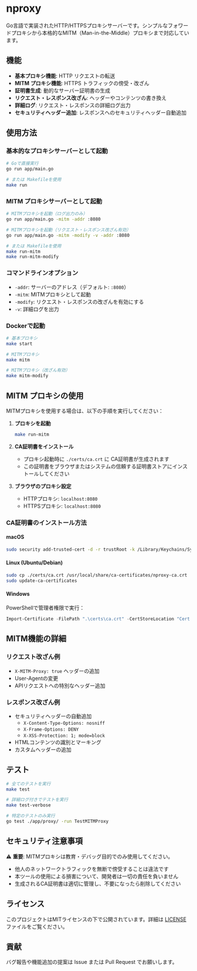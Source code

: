 # nproxy

Go言語で実装されたHTTP/HTTPSプロキシサーバーです。シンプルなフォワードプロキシから本格的なMITM（Man-in-the-Middle）プロキシまで対応しています。

## 機能

- **基本プロキシ機能**: HTTP リクエストの転送
- **MITM プロキシ機能**: HTTPS トラフィックの傍受・改ざん
- **証明書生成**: 動的なサーバー証明書の生成
- **リクエスト・レスポンス改ざん**: ヘッダーやコンテンツの書き換え
- **詳細ログ**: リクエスト・レスポンスの詳細ログ出力
- **セキュリティヘッダー追加**: レスポンスへのセキュリティヘッダー自動追加

## 使用方法

### 基本的なプロキシサーバーとして起動

```bash
# Goで直接実行
go run app/main.go

# または Makefileを使用
make run
```

### MITM プロキシサーバーとして起動

```bash
# MITMプロキシを起動（ログ出力のみ）
go run app/main.go -mitm -addr :8080

# MITMプロキシを起動（リクエスト・レスポンス改ざん有効）
go run app/main.go -mitm -modify -v -addr :8080

# または Makefileを使用
make run-mitm
make run-mitm-modify
```

### コマンドラインオプション

- `-addr`: サーバーのアドレス（デフォルト: `:8080`）
- `-mitm`: MITMプロキシとして起動
- `-modify`: リクエスト・レスポンスの改ざんを有効にする
- `-v`: 詳細ログを出力

### Dockerで起動

```bash
# 基本プロキシ
make start

# MITMプロキシ
make mitm

# MITMプロキシ（改ざん有効）
make mitm-modify
```

## MITM プロキシの使用

MITMプロキシを使用する場合は、以下の手順を実行してください：

1. **プロキシを起動**
   ```bash
   make run-mitm
   ```

2. **CA証明書をインストール**
   - プロキシ起動時に `./certs/ca.crt` に CA証明書が生成されます
   - この証明書をブラウザまたはシステムの信頼する証明書ストアにインストールしてください

3. **ブラウザのプロキシ設定**
   - HTTPプロキシ: `localhost:8080`
   - HTTPSプロキシ: `localhost:8080`

### CA証明書のインストール方法

#### macOS
```bash
sudo security add-trusted-cert -d -r trustRoot -k /Library/Keychains/System.keychain ./certs/ca.crt
```

#### Linux (Ubuntu/Debian)
```bash
sudo cp ./certs/ca.crt /usr/local/share/ca-certificates/nproxy-ca.crt
sudo update-ca-certificates
```

#### Windows
PowerShellで管理者権限で実行：
```powershell
Import-Certificate -FilePath ".\certs\ca.crt" -CertStoreLocation "Cert:\LocalMachine\Root"
```

## MITM機能の詳細

### リクエスト改ざん例

- `X-MITM-Proxy: true` ヘッダーの追加
- User-Agentの変更
- APIリクエストへの特別なヘッダー追加

### レスポンス改ざん例

- セキュリティヘッダーの自動追加
  - `X-Content-Type-Options: nosniff`
  - `X-Frame-Options: DENY`
  - `X-XSS-Protection: 1; mode=block`
- HTMLコンテンツの識別とマーキング
- カスタムヘッダーの追加

## テスト

```bash
# 全てのテストを実行
make test

# 詳細ログ付きでテストを実行
make test-verbose

# 特定のテストのみ実行
go test ./app/proxy/ -run TestMITMProxy
```

## セキュリティ注意事項

⚠️ **重要**: MITMプロキシは教育・デバッグ目的でのみ使用してください。

- 他人のネットワークトラフィックを無断で傍受することは違法です
- 本ツールの使用による損害について、開発者は一切の責任を負いません
- 生成されるCA証明書は適切に管理し、不要になったら削除してください

## ライセンス

このプロジェクトはMITライセンスの下で公開されています。詳細は [LICENSE](LICENSE) ファイルをご覧ください。

## 貢献

バグ報告や機能追加の提案は Issue または Pull Request でお願いします。